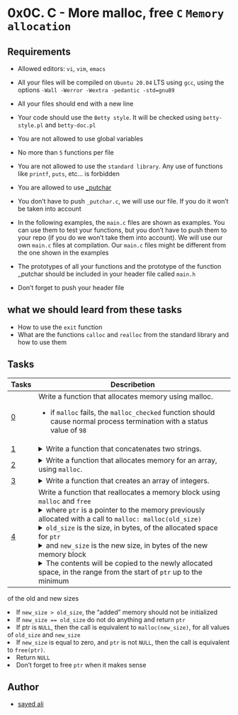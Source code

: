# 0x0C. C - More malloc, free `C` `Memory allocation`

## Requirements

* Allowed editors: `vi`, `vim`, `emacs`

* All your files will be compiled on `Ubuntu 20.04` LTS using `gcc`, using the options `-Wall -Werror -Wextra -pedantic -std=gnu89`

* All your files should end with a new line

* Your code should use the `Betty style`. It will be checked using `betty-style.pl` and `betty-doc.pl`

* You are not allowed to use global variables

* No more than `5` functions per file

* You are not allowed to use the `standard library`. Any use of functions like `printf`, `puts`, etc… is forbidden

* You are allowed to use [_putchar](https://github.com/holbertonschool/_putchar.c/blob/master/_putchar.c)

* You don’t have to push `_putchar.c`, we will use our file. If you do it won’t be taken into account

* In the following examples, the `main.c` files are shown as examples. You can use them to test your functions, but you don’t have to push them to your repo (if you do we won’t take them into account). We will use our own `main.c` files at compilation. Our `main.c` files might be different from the one shown in the examples

* The prototypes of all your functions and the prototype of the function _putchar should be included in your header file called `main.h`

* Don’t forget to push your header file

## what we should leard from these tasks

* How to use the `exit` function
* What are the functions `calloc` and `realloc` from the standard library and how to use them

## Tasks

| Tasks | Describetion |
| --- | --- |
| [0](/0x0C-more_malloc_free/0-malloc_checked.c) | Write a function that allocates memory using malloc.<ul><li>if `malloc` fails, the `malloc_checked` function should cause normal process termination with a status value of `98` |
| [1](/0x0C-more_malloc_free/1-string_nconcat.c) | <details><summary>Write a function that concatenates two strings.</summary> <ul><li>The returned pointer shall point to a newly allocated space in memory, which contains `s1`,,<li>followed by the first `n` bytes of `s2`, and `null` terminated<li>If the function fails, it should return `NULL`<li>If `n` is greater or equal to the length of `s2` then use the entire string `s2`<li>if `NULL` is passed, treat it as an empty string
| [2](/0x0C-more_malloc_free/2-calloc.c) | <details><summary>Write a function that allocates memory for an array, using `malloc`.</summary> <ul><li>The `_calloc` functionallocates memory for an array of `nmemb` of `size` bytes each and returns a pointer to the allocated memory.<li>The memory is set to zero<li>if `nmemb` or `size` is `0`, then `_calloc` returns `NULL`<li>If `malloc` fails, then `_calloc` returns `NULL`
| [3](/0x0C-more_malloc_free/3-array_range.c) | <details><summary>Write a function that creates an array of integers.</summary><ul><li>The array created should contain all the values from min (included) to max (included), ordered from `min` to `max`<li>Return: the pointer to the newly created array<li>If `min > max`, return `NULL`<li>If `malloc` fails, return `NULL` |
| [4](/0x0C-more_malloc_free/100-realloc.c) | Write a function that reallocates a memory block using `malloc` and `free` <details><summary> where `ptr` is a pointer to the memory previously allocated with a call to `malloc: malloc(old_size)`<li>`old_size` is the size, in bytes, of the allocated space for `ptr`<li>and `new_size` is the new size, in bytes of the new memory block<li>The contents will be copied to the newly allocated space, in the range from the start of `ptr` up to the minimum
of the old and new sizes<li>If `new_size > old_size`, the “added” memory should not be initialized<li>If `new_size == old_size` do not do anything and return `ptr`<li>If ptr is `NULL`, then the call is equivalent to `malloc(new_size)`, for all values of `old_size` and `new_size`<li>If `new_size` is equal to zero, and `ptr` is not `NULL`, then the call is equivalent to `free(ptr)`. <li>Return `NULL`<li>Don’t forget to free `ptr` when it makes sense

## Author

* [sayed ali](https://github.com/sayedali1)
